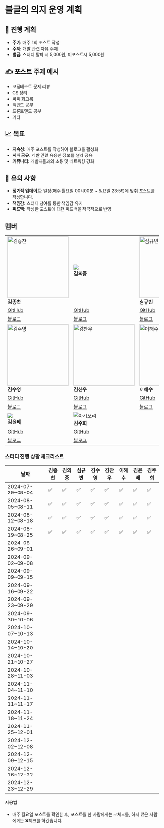 # 블글의 의지 운영 계획


## 📅 진행 계획

* **주기**: 매주 1회 포스트 작성
* **주제**: 개발 관련 자유 주제
* **벌금**: 스터디 탈퇴 시 5,000원, 미포스트시 5,000원

## ✍️ 포스트 주제 예시

* 코딩테스트 문제 리뷰
* CS 정리
* 싸피 회고록
* 백엔드 공부
* 프론트엔드 공부
* 기타

## 📈 목표

* **지속성**: 매주 포스트를 작성하여 블로그를 활성화
* **지식 공유**: 개발 관련 유용한 정보를 널리 공유
* **커뮤니티**: 개발자들과의 소통 및 네트워킹 강화

## 📌 유의 사항

* **정기적 업데이트**: 일정(매주 월요일 00시00분 ~ 일요일 23:59)에 맞춰 포스트를 작성합니다.
* **책임감**: 스터디 참여를 통한 책임감 유지
* **피드백**: 작성한 포스트에 대한 피드백을 적극적으로 반영

## 멤버

|                                       |                                                              |                                         |
|---------------------------------------|--------------------------------------------------------------|-----------------------------------------|
| <img src="https://github.com/user-attachments/assets/cd27d5ec-378f-4921-80e7-b6a803bad8fa" alt="김종찬" width="200"/> <br> **김종찬** | <img src="https://avatars.githubusercontent.com/u/158041455?s=400&u=fc13ed6012858317ec24822efc41b8b022810d7b&v=4"> <br> **김의중** | <img src="https://github.com/user-attachments/assets/77c0c66a-8854-408c-9a53-08ba598008eb" alt="심규빈" width="200"/> <br> **심규빈**                            |
| [GitHub](https://github.com/jongchan0109) | [GitHub](https://github.com/kimdevspace) | [GitHub](https://github.com/SIM-GYUBIN) |
| [블로그](https://velog.io/@jongchan) | [블로그](https://ejk5148.tistory.com/)  | [블로그](https://velog.io/@skb0516/posts) |
|  <img src="https://github.com/user-attachments/assets/c40460b5-5d80-4bfc-bf2d-14464d7d7293" alt="김수영" width="200"/> <br> **김수영** | <img src= "https://github.com/user-attachments/assets/fd99f301-a247-4394-b201-0d1668cac7e1" alt="김찬우" width="200" /><br> **김찬우** |<img src="https://static.some.co.kr/sometrend/attachments/content/dfdfe2bf-0922-490a-970b-14f1abb64fea/img10.jpg" alt="이해수" width="200"/><br> **이해수** |
| [GitHub](https://github.com/dongaseu) | [GitHub](https://github.com/chanu2) | [GitHub](https://github.com/haesoooo)   |
| [블로그](https://velog.io/@goodnessy/posts) | [블로그](https://velog.io/@chanu2/posts)| [블로그](https://velog.io/@haesooo/posts)                                 |
|  <img src="https://encrypted-tbn0.gstatic.com/images?q=tbn:ANd9GcTMBsSXW1q4YS0I0SpQaix1331q0QVeaRDkQw&s"> <br> **김윤배** | ![아기오리](https://github.com/user-attachments/assets/9e46cf14-7733-4ecf-8c96-201013bb24f7)<br> **김주희** |                             |
| [GitHub](https://github.com/kub938)   | [GitHub](https://github.com/orgs/SSAFY12th/people/kimjuheee) |                                         |
| [블로그](https://velog.io/@kub938/posts)  | [블로그](https://mo9umo9u.tistory.com/)  | |




### 스터디 진행 상황 체크리스트

| 날짜              | 김종찬 | 김의중 | 심규빈 | 김수영 | 김찬우 | 이해수 | 김윤배 | 김주희 |
|-------------------|--------|--------|--------|--------|--------|--------|--------|--------|
| 2024-07-29~08-04 |   ✅   |   ✅   |   ✅   |   ✅   |   ✅   |   ✅   |   ✅   |   ✅   |
| 2024-08-05~08-11 |   ✅   |   ✅   |   ✅   |   ✅   |   ✅   |   ✅   |   ✅   |   ✅   |
| 2024-08-12~08-18 |   ✅   |   ✅   |   ✅   |   ✅   |   ✅   |   ✅   |   ✅   |   ✅   |
| 2024-08-19~08-25 |   ✅   |   ✅   |   ✅   |   ✅   |   ✅   |   ✅   |   ✅   |   ✅   |
| 2024-08-26~09-01 |        |        |        |        |        |        |        |        |
| 2024-09-02~09-08 |        |        |        |        |        |        |        |        |
| 2024-09-09~09-15 |        |        |        |        |        |        |        |        |
| 2024-09-16~09-22 |        |        |        |        |        |        |        |        |
| 2024-09-23~09-29 |        |        |        |        |        |        |        |        |
| 2024-09-30~10-06 |        |        |        |        |        |        |        |        |
| 2024-10-07~10-13 |        |        |        |        |        |        |        |        |
| 2024-10-14~10-20 |        |        |        |        |        |        |        |        |
| 2024-10-21~10-27 |        |        |        |        |        |        |        |        |
| 2024-10-28~11-03 |        |        |        |        |        |        |        |        |
| 2024-11-04~11-10 |        |        |        |        |        |        |        |        |
| 2024-11-11~11-17 |        |        |        |        |        |        |        |        |
| 2024-11-18~11-24 |        |        |        |        |        |        |        |        |
| 2024-11-25~12-01 |        |        |        |        |        |        |        |        |
| 2024-12-02~12-08 |        |        |        |        |        |        |        |        |
| 2024-12-09~12-15 |        |        |        |        |        |        |        |        |
| 2024-12-16~12-22 |        |        |        |        |        |        |        |        |
| 2024-12-23~12-29 |        |        |        |        |        |        |        |        |

#### 사용법
- 매주 월요일 포스트를 확인한 후, 포스트를 한 사람에게는 ✅체크를, 하지 않은 사람에게는 ❌체크를 하겠습니다.
